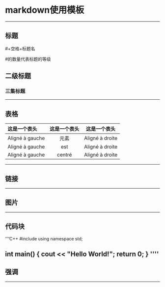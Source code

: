 markdown使用模板
========================
-----------------------------------------
## **标题**
 #+空格+标题名

#的数量代表标题的等级
## 二级标题
### 三集标题
----------------------------------------

## **表格**

| 这是一个表头       | 这是一个表头      | 这是一个表头         |
| :--------------- |:---------------:| :-----:            |
| Aligné à gauche  |    元素          |  Aligné à droite   |
| Aligné à gauche  | est             |   Aligné à droite  |
| Aligné à gauche  | centré          |    Aligné à droite |

-----------------------------------------

## **链接**

-----------------------------------------

## **图片**

-----------------------------------------

## **代码块**

‘’‘’C++
#include <iostream>
using namespace std;

int main() {
  cout << "Hello World!";
  return 0;
}
''''
-----------------------------------------

## **强调**

-----------------------------------------

